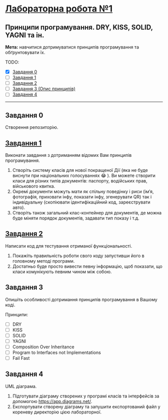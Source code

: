 # [Лабораторна робота №1](https://learn.ztu.edu.ua/mod/assign/view.php?id=199394)

## Принципи програмування. DRY, KISS, SOLID, YAGNI та ін.

**Мета:** навчитися дотримуватися принципів програмування та обґрунтовувати їх.


TODO:
- [x] [Завдання 0](#user-content-завдання-0)
- [ ] [Завдання 1](#user-content-завдання-1)
- [ ] [Завдання 2](#user-content-завдання-2)
- [ ] [Завдання 3 (Опис принципів)](#user-content-завдання-3)
- [ ] [Завдання 4](#user-content-завдання-4)

---

## Завдання 0

Створення репозиторію.

## [Завдання 1](DocumentsLibrary)

Виконати завдання з дотриманням відомих Вам принципів програмування.

1. Створіть систему класів для нової покращеної Дії (яка не
   буде виснути при національних голосуваннях 😂 ). Ви можете
   створити класи для різних типів документів: паспорту, водійських
   прав, військового квитка.
2. Окремі документи можуть мати як спільну поведінку і риси
   (імʼя, фотографія, приховати інфу, показати інфу, згенерувати QR)
   так і індивідуальну (скопіювати ідентифікаційний код,
   зареєструвати авто).
3. Створіть також загальний клас-контейнер для документів, де
   можна буде міняти порядок документів, задавати тип показу і т.д.

## [Завдання 2](ConsoleApp/Program.cs)

Написати код для тестування отриманої функціональності.

1. Покажіть правильність роботи свого коду запустивши його в
   головному методі програми.
2. Достатньо буде просто вивести певну інформацію, щоб
   показати, що класи комунікують певним чином між собою.

## Завдання 3

Опишіть особливості дотримання принципів програмування в Вашому коді.

Принципи:

- [ ] DRY
- [ ] KISS
- [ ] SOLID
- [ ] YAGNI
- [ ] Composition Over Inheritance
- [ ] Program to Interfaces not Implementations
- [ ] Fail Fast

## Завдання 4

UML діаграма.

1. Підготувати діаграму створених у програмі класів та
   інтерфейсів за допомогою https://app.diagrams.net/.
2. Експортувати створену діаграму та запушити експортований
   файл у кореневу директорію цією лабораторної.

